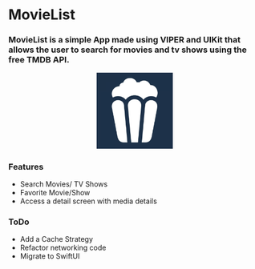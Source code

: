 # MovieList

### MovieList is a simple App made using VIPER and UIKit that allows the user to search for movies and tv shows using the free TMDB API.


<p align="center">
  <img src="icon.png" width="30%" height="30%" />
</p>

### Features
- Search Movies/ TV Shows
- Favorite Movie/Show
- Access a detail screen with media details

### ToDo
- Add a Cache Strategy
- Refactor networking code
- Migrate to SwiftUI
